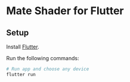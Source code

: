 # Mate Shader for Flutter

## Setup
Install [Flutter](https://docs.flutter.dev/get-started/install). 

Run the following commands:
``` bash
# Run app and choose any device
flutter run